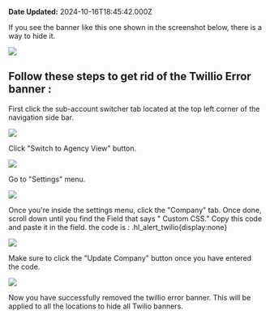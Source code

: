 **Date Updated:** 2024-10-16T18:45:42.000Z

  
If you see the banner like this one shown in the screenshot below, there is a way to hide it.

![](https://s3.amazonaws.com/cdn.freshdesk.com/data/helpdesk/attachments/production/48281347243/original/c2Xf2dAC_DfqTUKcOwbObBsJz095Xh1jlQ.png?1676308860)

  
## Follow these steps to get rid of the Twillio Error banner :

  
First click the sub-account switcher tab located at the top left corner of the navigation side bar.

![](https://s3.amazonaws.com/cdn.freshdesk.com/data/helpdesk/attachments/production/155034802298/original/GHhpVOFdprMH8XMarS5xFwkAsA83Y41gWw.png?1729077753)

  
Click "Switch to Agency View" button.

![](https://s3.amazonaws.com/cdn.freshdesk.com/data/helpdesk/attachments/production/155034802337/original/JX-DZr53zYWiy_NJ4gv6Dh9VUp1ndtWfVg.png?1729077778)

  
Go to "Settings" menu.

![](https://s3.amazonaws.com/cdn.freshdesk.com/data/helpdesk/attachments/production/155034802378/original/IgdhMASQgK7mEHUKPI9vlNUGh2_myQGP3w.png?1729077808)
  
  
Once you're inside the settings menu, click the "Company" tab. Once done, scroll down until you find the Field that says " Custom CSS." Copy this code and paste it in the field. the code is : .hl\_alert\_twilio{display:none}

![](https://s3.amazonaws.com/cdn.freshdesk.com/data/helpdesk/attachments/production/155034805431/original/YHdM4R_GK99I9NsL4VoNroOa8udgzbIwlA.png?1729079311)

  
Make sure to click the "Update Company" button once you have entered the code.

![](https://s3.amazonaws.com/cdn.freshdesk.com/data/helpdesk/attachments/production/155034806025/original/jf20FqEwOqLZ5aB7BDP9AuRi4-FHWM0Usw.png?1729079666)

  
Now you have successfully removed the twillio error banner. This will be applied to all the locations to hide all Twilio banners.
  
  
